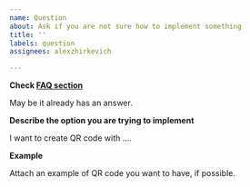 ```yaml
---
name: Question
about: Ask if you are not sure how to implement something
title: ''
labels: question
assignees: alexzhirkevich

---
```


**Check [FAQ section](https://github.com/alexzhirkevich/custom-qr-generator)**

May be it already has an answer.

**Describe the option you are trying to implement**

I want to create QR code with ....

**Example**

Attach an example of QR code you want to have, if possible.
